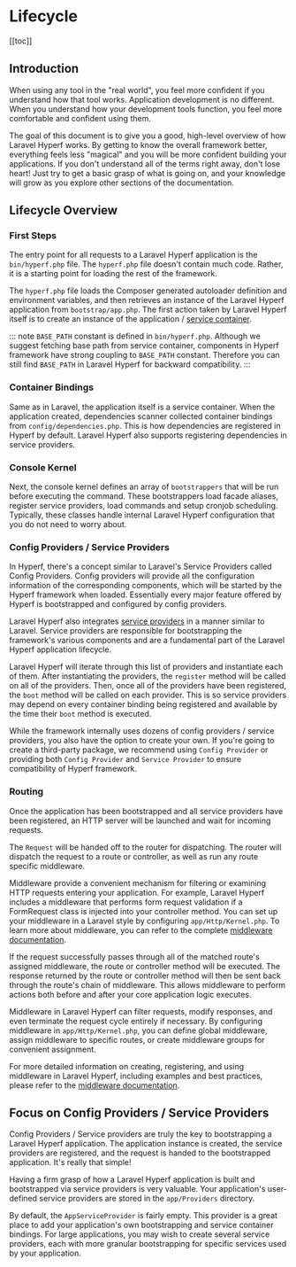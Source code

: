 # Lifecycle
[[toc]]

## Introduction

When using any tool in the "real world", you feel more confident if you understand how that tool works. Application development is no different. When you understand how your development tools function, you feel more comfortable and confident using them.

The goal of this document is to give you a good, high-level overview of how Laravel Hyperf works. By getting to know the overall framework better, everything feels less "magical" and you will be more confident building your applications. If you don't understand all of the terms right away, don't lose heart! Just try to get a basic grasp of what is going on, and your knowledge will grow as you explore other sections of the documentation.

## Lifecycle Overview

### First Steps

The entry point for all requests to a Laravel Hyperf application is the `bin/hyperf.php` file. The `hyperf.php` file doesn't contain much code. Rather, it is a starting point for loading the rest of the framework.

The `hyperf.php` file loads the Composer generated autoloader definition and environment variables, and then retrieves an instance of the Laravel Hyperf application from `bootstrap/app.php`. The first action taken by Laravel Hyperf itself is to create an instance of the application / [service container](/docs/container.html).

::: note
`BASE_PATH` constant is defined in `bin/hyperf.php`. Although we suggest fetching base path from service container, components in Hyperf framework have strong coupling to `BASE_PATH` constant. Therefore you can still find `BASE_PATH` in Laravel Hyperf for backward compatibility.
:::

### Container Bindings

Same as in Laravel, the application itself is a service container. When the application created, dependencies scanner collected container bindings from `config/dependencies.php`. This is how dependencies are registered in Hyperf by default. Laravel Hyperf also supports registering dependencies in service providers.

### Console Kernel

Next, the console kernel defines an array of `bootstrappers` that will be run before executing the command. These bootstrappers load facade aliases, register service providers, load commands and setup cronjob scheduling. Typically, these classes handle internal Laravel Hyperf configuration that you do not need to worry about.

### Config Providers / Service Providers

In Hyperf, there's a concept similar to Laravel's Service Providers called Config Providers. Config providers will provide all the configuration information of the corresponding components, which will be started by the Hyperf framework when loaded. Essentially every major feature offered by Hyperf is bootstrapped and configured by config providers.

Laravel Hyperf also integrates [service providers](/docs/providers.html) in a manner similar to Laravel. Service providers are responsible for bootstrapping the framework's various components and are a fundamental part of the Laravel Hyperf application lifecycle.

Laravel Hyperf will iterate through this list of providers and instantiate each of them. After instantiating the providers, the `register` method will be called on all of the providers. Then, once all of the providers have been registered, the `boot` method will be called on each provider. This is so service providers may depend on every container binding being registered and available by the time their `boot` method is executed.

While the framework internally uses dozens of config providers / service providers, you also have the option to create your own. If you're going to create a third-party package, we recommend using `Config Provider` or providing both `Config Provider` and `Service Provider` to ensure compatibility of Hyperf framework.

### Routing

Once the application has been bootstrapped and all service providers have been registered, an HTTP server will be launched and wait for incoming requests.

The `Request` will be handed off to the router for dispatching. The router will dispatch the request to a route or controller, as well as run any route specific middleware.

Middleware provide a convenient mechanism for filtering or examining HTTP requests entering your application. For example, Laravel Hyperf includes a middleware that performs form request validation if a FormRequest class is injected into your controller method. You can set up your middleware in a Laravel style by configuring `app/Http/Kernel.php`. To learn more about middleware, you can refer to the complete [middleware documentation](/docs/middleware.html).

If the request successfully passes through all of the matched route's assigned middleware, the route or controller method will be executed. The response returned by the route or controller method will then be sent back through the route's chain of middleware. This allows middleware to perform actions both before and after your core application logic executes.

Middleware in Laravel Hyperf can filter requests, modify responses, and even terminate the request cycle entirely if necessary. By configuring middleware in `app/Http/Kernel.php`, you can define global middleware, assign middleware to specific routes, or create middleware groups for convenient assignment.

For more detailed information on creating, registering, and using middleware in Laravel Hyperf, including examples and best practices, please refer to the [middleware documentation](/docs/middleware.html).

## Focus on Config Providers / Service Providers

Config Providers / Service providers are truly the key to bootstrapping a Laravel Hyperf application. The application instance is created, the service providers are registered, and the request is handed to the bootstrapped application. It's really that simple!

Having a firm grasp of how a Laravel Hyperf application is built and bootstrapped via service providers is very valuable. Your application's user-defined service providers are stored in the `app/Providers` directory.

By default, the `AppServiceProvider` is fairly empty. This provider is a great place to add your application's own bootstrapping and service container bindings. For large applications, you may wish to create several service providers, each with more granular bootstrapping for specific services used by your application.
